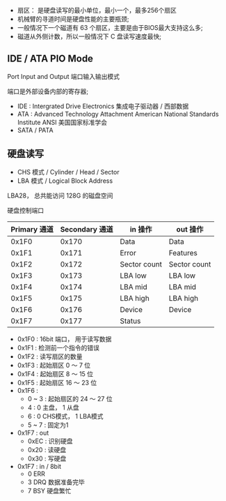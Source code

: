 































- 扇区： 是硬盘读写的最小单位，最小一个，最多256个扇区
- 机械臂的寻道时间是硬盘性能的主要瓶颈; 
- 一般情况下一个磁道有 63 个扇区，主要是由于BIOS最大支持这么多;
- 磁道从外侧计数，所以一般情况下 C 盘读写速度最快;

## IDE / ATA PIO Mode

Port Input and Output 端口输入输出模式

端口是外部设备内部的寄存器;

- IDE : Intergrated Drive Electronics  集成电子驱动器 / 西部数据
- ATA : Advanced Technology Attachment
American National Standards Institute ANSI
美国国家标准学会
- SATA / PATA

## 硬盘读写

- CHS 模式 / Cylinder  / Head  /  Sector 
- LBA 模式 / Logical Block Address

LBA28， 总共能访问 128G 的磁盘空间

硬盘控制端口

| Primary 通道            | Secondary 通道 | in 操作      | out 操作     |
| ----------------------- | -------------- | ------------ | ------------ |
| 0x1F0                   | 0x170          | Data         | Data         |
| 0x1F1                   | 0x171          | Error        | Features     |
| 0x1F2                   | 0x172          | Sector count | Sector count |
| 0x1F3                   | 0x173          | LBA low      | LBA low      |
| 0x1F4                   | 0x174          | LBA mid      | LBA mid      |
| 0x1F5                   | 0x175          | LBA high     | LBA high     |
| 0x1F6                   | 0x176          | Device       | Device       |
| 0x1F7                   | 0x177          | Status       | 

- 0x1F0 : 16bit 端口， 用于读写数据
- 0x1F1 : 检测前一个指令的错误
- 0x1F2 : 读写扇区的数量
- 0x1F3 : 起始扇区 0 ～ 7 位
- 0x1F4 : 起始扇区 8 ～ 15 位
- 0x1F5 : 起始扇区 16 ～ 23 位
- 0x1F6 : 
    - 0 ~ 3 : 起始扇区的 24 ～ 27 位
    - 4 : 0 主盘， 1 从盘
    - 6 : 0 CHS模式， 1 LBA模式
    - 5 ~ 7 : 固定为1
- 0x1F7 : out
    - 0xEC : 识别硬盘
    - 0x20 : 读硬盘
    - 0x30 : 写硬盘
- 0x1F7 : in / 8bit
    - 0 ERR
    - 3 DRQ 数据准备完毕
    - 7 BSY 硬盘繁忙
    